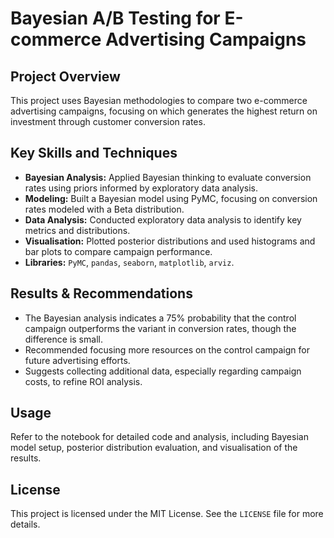 # Bayesian A/B Testing for E-commerce Advertising Campaigns

## Project Overview
This project uses Bayesian methodologies to compare two e-commerce advertising campaigns, focusing on which generates the highest return on investment through customer conversion rates.

## Key Skills and Techniques
- **Bayesian Analysis:** Applied Bayesian thinking to evaluate conversion rates using priors informed by exploratory data analysis.
- **Modeling:** Built a Bayesian model using PyMC, focusing on conversion rates modeled with a Beta distribution.
- **Data Analysis:** Conducted exploratory data analysis to identify key metrics and distributions.
- **Visualisation:** Plotted posterior distributions and used histograms and bar plots to compare campaign performance.
- **Libraries:** `PyMC`, `pandas`, `seaborn`, `matplotlib`, `arviz`.

## Results & Recommendations
- The Bayesian analysis indicates a 75% probability that the control campaign outperforms the variant in conversion rates, though the difference is small.
- Recommended focusing more resources on the control campaign for future advertising efforts.
- Suggests collecting additional data, especially regarding campaign costs, to refine ROI analysis.

## Usage
Refer to the notebook for detailed code and analysis, including Bayesian model setup, posterior distribution evaluation, and visualisation of the results.

## License
This project is licensed under the MIT License. See the `LICENSE` file for more details.
